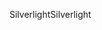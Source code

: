<span data-ttu-id="5626c-101">Silverlight</span><span class="sxs-lookup"><span data-stu-id="5626c-101">Silverlight</span></span>